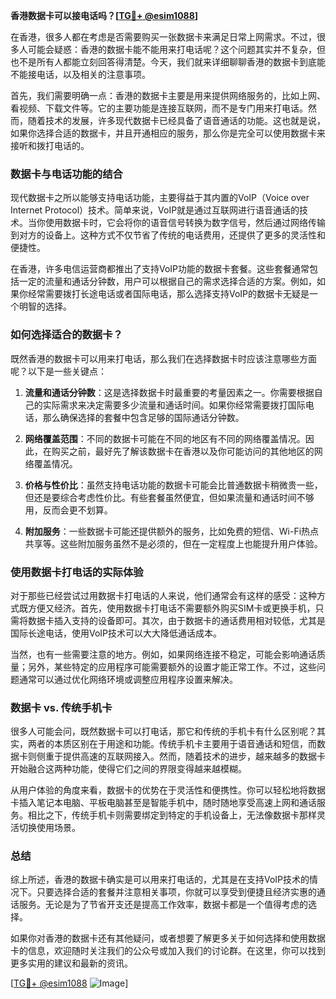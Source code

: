 **香港数据卡可以接电话吗？[[TG💪+ @esim1088](https://t.me/s/esim1088)]**

在香港，很多人都在考虑是否需要购买一张数据卡来满足日常上网需求。不过，很多人可能会疑惑：香港的数据卡能不能用来打电话呢？这个问题其实并不复杂，但也不是所有人都能立刻回答得清楚。今天，我们就来详细聊聊香港的数据卡到底能不能接电话，以及相关的注意事项。

首先，我们需要明确一点：香港的数据卡主要是用来提供网络服务的，比如上网、看视频、下载文件等。它的主要功能是连接互联网，而不是专门用来打电话。然而，随着技术的发展，许多现代数据卡已经具备了语音通话的功能。这也就是说，如果你选择合适的数据卡，并且开通相应的服务，那么你是完全可以使用数据卡来接听和拨打电话的。

### 数据卡与电话功能的结合

现代数据卡之所以能够支持电话功能，主要得益于其内置的VoIP（Voice over Internet Protocol）技术。简单来说，VoIP就是通过互联网进行语音通话的技术。当你使用数据卡时，它会将你的语音信号转换为数字信号，然后通过网络传输到对方的设备上。这种方式不仅节省了传统的电话费用，还提供了更多的灵活性和便捷性。

在香港，许多电信运营商都推出了支持VoIP功能的数据卡套餐。这些套餐通常包括一定的流量和通话分钟数，用户可以根据自己的需求选择合适的方案。例如，如果你经常需要拨打长途电话或者国际电话，那么选择支持VoIP的数据卡无疑是一个明智的选择。

### 如何选择适合的数据卡？

既然香港的数据卡可以用来打电话，那么我们在选择数据卡时应该注意哪些方面呢？以下是一些关键点：

1. **流量和通话分钟数**：这是选择数据卡时最重要的考量因素之一。你需要根据自己的实际需求来决定需要多少流量和通话时间。如果你经常需要拨打国际电话，那么确保选择的套餐中包含足够的国际通话分钟数。

2. **网络覆盖范围**：不同的数据卡可能在不同的地区有不同的网络覆盖情况。因此，在购买之前，最好先了解该数据卡在香港以及你可能访问的其他地区的网络覆盖情况。

3. **价格与性价比**：虽然支持电话功能的数据卡可能会比普通数据卡稍微贵一些，但还是要综合考虑性价比。有些套餐虽然便宜，但如果流量和通话时间不够用，反而会更不划算。

4. **附加服务**：一些数据卡可能还提供额外的服务，比如免费的短信、Wi-Fi热点共享等。这些附加服务虽然不是必须的，但在一定程度上也能提升用户体验。

### 使用数据卡打电话的实际体验

对于那些已经尝试过用数据卡打电话的人来说，他们通常会有这样的感受：这种方式既方便又经济。首先，使用数据卡打电话不需要额外购买SIM卡或更换手机，只需将数据卡插入支持的设备即可。其次，由于数据卡的通话费用相对较低，尤其是国际长途电话，使用VoIP技术可以大大降低通话成本。

当然，也有一些需要注意的地方。例如，如果网络连接不稳定，可能会影响通话质量；另外，某些特定的应用程序可能需要额外的设置才能正常工作。不过，这些问题通常可以通过优化网络环境或调整应用程序设置来解决。

### 数据卡 vs. 传统手机卡

很多人可能会问，既然数据卡可以打电话，那它和传统的手机卡有什么区别呢？其实，两者的本质区别在于用途和功能。传统手机卡主要用于语音通话和短信，而数据卡则侧重于提供高速的互联网接入。然而，随着技术的进步，越来越多的数据卡开始融合这两种功能，使得它们之间的界限变得越来越模糊。

从用户体验的角度来看，数据卡的优势在于灵活性和便携性。你可以轻松地将数据卡插入笔记本电脑、平板电脑甚至是智能手机中，随时随地享受高速上网和通话服务。相比之下，传统手机卡则需要绑定到特定的手机设备上，无法像数据卡那样灵活切换使用场景。

### 总结

综上所述，香港的数据卡确实是可以用来打电话的，尤其是在支持VoIP技术的情况下。只要选择合适的套餐并注意相关事项，你就可以享受到便捷且经济实惠的通话服务。无论是为了节省开支还是提高工作效率，数据卡都是一个值得考虑的选择。

如果你对香港的数据卡还有其他疑问，或者想要了解更多关于如何选择和使用数据卡的信息，欢迎随时关注我们的公众号或加入我们的讨论群。在这里，你可以找到更多实用的建议和最新的资讯。

[[TG💪+ @esim1088](https://t.me/s/esim1088) ![Image](https://i.postimg.cc/4NQfJmqS/Snipaste-2025-05-13-00-14-12.png)]